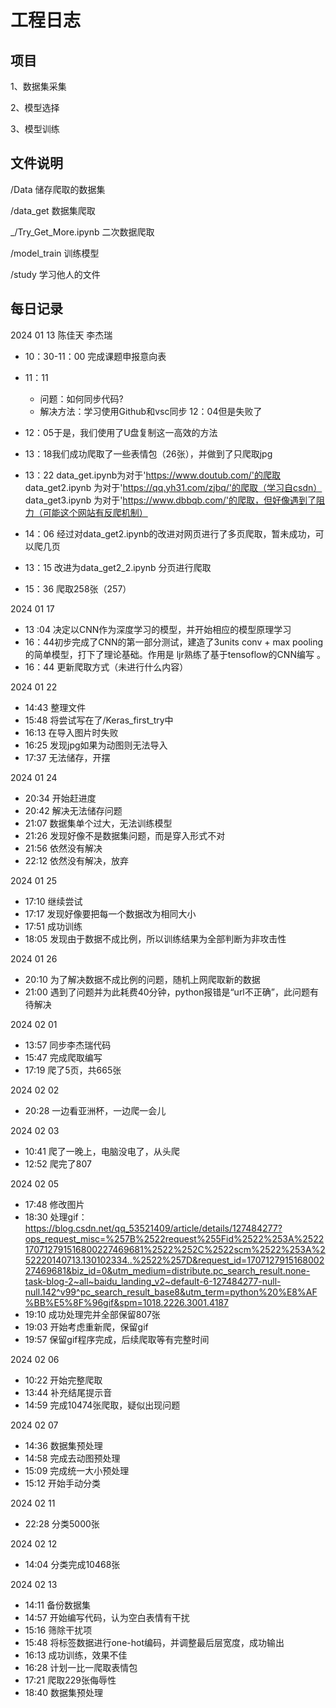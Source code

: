 # 工程日志
## 项目
1、数据集采集

2、模型选择

3、模型训练

## 文件说明
/Data 储存爬取的数据集

/data_get 数据集爬取

  _/Try_Get_More.ipynb 二次数据爬取

/model_train 训练模型

/study 学习他人的文件

## 每日记录
2024 01 13 陈佳天 李杰瑞

- 10：30-11：00 完成课题申报意向表

- 11：11
  - 问题：如何同步代码?
  - 解决方法：学习使用Github和vsc同步  12：04但是失败了
- 12：05于是，我们使用了U盘复制这一高效的方法
- 13：18我们成功爬取了一些表情包（26张），并做到了只爬取jpg
- 13：22 data_get.ipynb为对于'https://www.doutub.com/'的爬取
        data_get2.ipynb 为对于'https://qq.yh31.com/zjbq/'的爬取（学习自csdn）
		data_get3.ipynb 为对于'https://www.dbbqb.com/'的爬取，但好像遇到了阻力（可能这个网站有反爬机制）
- 14：06 经过对data_get2.ipynb的改进对网页进行了多页爬取，暂未成功，可以爬几页
- 13：15 改进为data_get2_2.ipynb 分页进行爬取
- 15：36 爬取258张（257）

2024 01 17 
- 13 :04 决定以CNN作为深度学习的模型，并开始相应的模型原理学习
- 16：44初步完成了CNN的第一部分测试，建造了3units conv + max pooling的简单模型，打下了理论基础。作用是  ljr熟练了基于tensoflow的CNN编写  。 
- 16：44 更新爬取方式（未进行什么内容）

2024 01 22
- 14:43 整理文件
- 15:48 将尝试写在了/Keras_first_try中
- 16:13 在导入图片时失败
- 16:25 发现jpg如果为动图则无法导入
- 17:37 无法储存，开摆

2024 01 24
- 20:34 开始赶进度
- 20:42 解决无法储存问题
- 21:07 数据集单个过大，无法训练模型
- 21:26 发现好像不是数据集问题，而是穿入形式不对
- 21:56 依然没有解决
- 22:12 依然没有解决，放弃

2024 01 25
- 17:10 继续尝试
- 17:17 发现好像要把每一个数据改为相同大小
- 17:51 成功训练
- 18:05 发现由于数据不成比例，所以训练结果为全部判断为非攻击性



2024 01 26
- 20:10 为了解决数据不成比例的问题，随机上网爬取新的数据
- 21:00 遇到了问题并为此耗费40分钟，python报错是“url不正确”，此问题有待解决

2024 02 01
- 13:57 同步李杰瑞代码
- 15:47 完成爬取编写
- 17:19 爬了5页，共665张

2024 02 02
- 20:28 一边看亚洲杯，一边爬一会儿

2024 02 03
- 10:41 爬了一晚上，电脑没电了，从头爬
- 12:52 爬完了807

2024 02 05
- 17:48 修改图片
- 18:30 处理gif：https://blog.csdn.net/qq_53521409/article/details/127484277?ops_request_misc=%257B%2522request%255Fid%2522%253A%2522170712791516800227469681%2522%252C%2522scm%2522%253A%252220140713.130102334..%2522%257D&request_id=170712791516800227469681&biz_id=0&utm_medium=distribute.pc_search_result.none-task-blog-2~all~baidu_landing_v2~default-6-127484277-null-null.142^v99^pc_search_result_base8&utm_term=python%20%E8%AF%BB%E5%8F%96gif&spm=1018.2226.3001.4187
- 19:10 成功处理完并全部保留807张
- 19:03 开始考虑重新爬，保留gif
- 19:57 保留gif程序完成，后续爬取等有完整时间

2024 02 06
- 10:22 开始完整爬取
- 13:44 补充结尾提示音
- 14:59 完成10474张爬取，疑似出现问题

2024 02 07
- 14:36 数据集预处理
- 14:58 完成去动图预处理
- 15:09 完成统一大小预处理
- 15:12 开始手动分类

2024 02 11
- 22:28 分类5000张

2024 02 12
- 14:04 分类完成10468张

2024 02 13
- 14:11 备份数据集
- 14:57 开始编写代码，认为空白表情有干扰
- 15:16 筛除干扰项
- 15:48 将标签数据进行one-hot编码，并调整最后层宽度，成功输出
- 16:13 成功训练，效果不佳
- 16:28 计划一比一爬取表情包
- 17:21 爬取229张侮辱性
- 18:40 数据集预处理